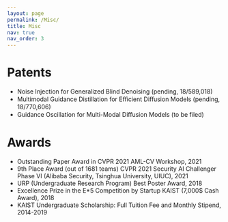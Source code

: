 ```yaml
---
layout: page
permalink: /Misc/
title: Misc
nav: true
nav_order: 3
---
```


# Patents
- Noise Injection for Generalized Blind Denoising (pending, 18/589,018)
- Multimodal Guidance Distillation for Eﬃcient Diﬀusion Models (pending, 18/770,606)
- Guidance Oscillation for Multi-Modal Diﬀusion Models (to be filed)

# Awards

- Outstanding Paper Award in CVPR 2021 AML-CV Workshop, 2021
- 9th Place Award (out of 1681 teams) CVPR 2021 Security AI Challenger Phase VI (Alibaba Security, Tsinghua University, UIUC), 2021
- URP (Undergraduate Research Program) Best Poster Award, 2018
- Excellence Prize in the E*5 Competition by Startup KAIST (7,000$ Cash Award), 2018
- KAIST Undergraduate Scholarship: Full Tuition Fee and Monthly Stipend, 2014-2019